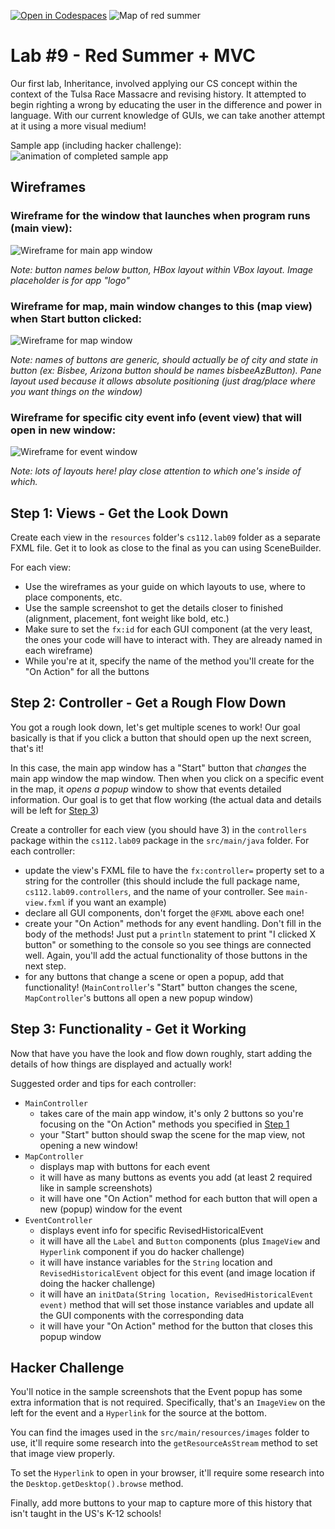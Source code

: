 [![Open in Codespaces](https://classroom.github.com/assets/launch-codespace-2972f46106e565e64193e422d61a12cf1da4916b45550586e14ef0a7c637dd04.svg)](https://classroom.github.com/open-in-codespaces?assignment_repo_id=17035971)
![Map of red summer](./src/main/resources/images/Red-Summer.jpg)
# Lab #9 - Red Summer + MVC

Our first lab, Inheritance, involved applying our CS concept within the context of the Tulsa Race Massacre and revising history. It attempted to begin righting a wrong by educating the user in the difference and power in language. With our current knowledge of GUIs, we can take another attempt at it using a more visual medium!

Sample app (including hacker challenge):
![animation of completed sample app](./lab9-sample.gif)

## Wireframes

### Wireframe for the window that launches when program runs (main view):

![Wireframe for main app window](./doc/app-view.png)

_Note: button names below button, HBox layout within VBox layout. Image placeholder is for app "logo"_

### Wireframe for map, main window changes to this (map view) when Start button clicked: 

![Wireframe for map window](./doc/map-view.png)

_Note: names of buttons are generic, should actually be of city and state in button (ex: Bisbee, Arizona button should be names bisbeeAzButton). Pane layout used because it allows absolute positioning (just drag/place where you want things on the window)_

### Wireframe for specific city event info (event view) that will open in new window:

![Wireframe for event window](./doc/event-view.png)

_Note: lots of layouts here! play close attention to which one's inside of which._ 

## Step 1: Views - Get the Look Down
Create each view in the `resources` folder's `cs112.lab09` folder as a separate FXML file. Get it to look as close to the final as you can using SceneBuilder.

For each view:
- Use the wireframes as your guide on which layouts to use, where to place components, etc.
- Use the sample screenshot to get the details closer to finished (alignment, placement, font weight like bold, etc.)
- Make sure to set the `fx:id` for each GUI component (at the very least, the ones your code will have to interact with. They are already named in each wireframe)
- While you're at it, specify the name of the method you'll create for the "On Action" for all the buttons

## Step 2: Controller - Get a Rough Flow Down

You got a rough look down, let's get multiple scenes to work! Our goal basically is that if you click a button that should open up the next screen, that's it!

In this case, the main app window has a "Start" button that *changes* the main app window the map window. Then when you click on a specific event in the map, it *opens a popup* window to show that events detailed information. Our goal is to get that flow working (the actual data and details will be left for [Step 3](#Step-3))

Create a controller for each view (you should have 3) in the `controllers` package within the `cs112.lab09` package in the `src/main/java` folder. For each controller:
- update the view's FXML file to have the `fx:controller=` property set to a string for the controller (this should include the full package name, `cs112.lab09.controllers`, and the name of your controller. See `main-view.fxml` if you want an example)
- declare all GUI components, don't forget the `@FXML` above each one!
- create your "On Action" methods for any event handling. Don't fill in the body of the methods! Just put a `println` statement to print "I clicked X button" or something to the console so you see things are connected well. Again, you'll add the actual functionality of those buttons in the next step.
- for any buttons that change a scene or open a popup, add that functionality! (`MainController`'s "Start" button changes the scene, `MapController`'s buttons all open a new popup window)

## Step 3: Functionality - Get it Working

Now that have you have the look and flow down roughly, start adding the details of how things are displayed and actually work!

Suggested order and tips for each controller:
- `MainController`
  - takes care of the main app window, it's only 2 buttons so you're focusing on the "On Action" methods you specified in [Step 1](#Step-1)
  - your "Start" button should swap the scene for the map view, not opening a new window!
- `MapController`
  - displays map with buttons for each event
  - it will have as many buttons as events you add (at least 2 required like in sample screenshots)
  - it will have one "On Action" method for each button that will open a new (popup) window for the event
- `EventController`
  - displays event info for specific RevisedHistoricalEvent
  - it will have all the `Label` and `Button` components (plus `ImageView` and `Hyperlink` component if you do hacker challenge)
  - it will have instance variables for the `String` location and `RevisedHistoricalEvent` object for this event (and image location if doing the hacker challenge)
  - it will have an `initData(String location, RevisedHistoricalEvent event)` method that will set those instance variables and update all the GUI components with the corresponding data
  - it will have your "On Action" method for the button that closes this popup window

## Hacker Challenge
You'll notice in the sample screenshots that the Event popup has some extra information that is not required. Specifically, that's an `ImageView` on the left for the event and a `Hyperlink` for the source at the bottom.

You can find the images used in the `src/main/resources/images` folder to use, it'll require some research into the `getResourceAsStream` method to set that image view properly.

To set the `Hyperlink` to open in your browser, it'll require some research into the `Desktop.getDesktop().browse` method.

Finally, add more buttons to your map to capture more of this history that isn't taught in the US's K-12 schools!